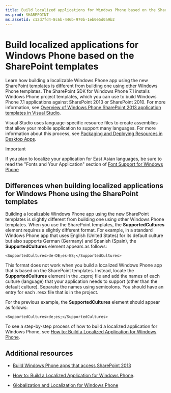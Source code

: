 ```yaml
---
title: Build localized applications for Windows Phone based on the SharePoint templates
ms.prod: SHAREPOINT
ms.assetid: c12d7fd4-8c6b-446b-970b-1eb0e5d0a9b2
---
```



# Build localized applications for Windows Phone based on the SharePoint templates
Learn how building a localizable Windows Phone app using the new SharePoint templates is different from building one using other Windows Phone templates. 
The SharePoint SDK for Windows Phone 7.1 installs Windows Phone project templates, which you can use to build Windows Phone 7.1 applications against SharePoint 2013 or SharePoint 2010. For more information, see  [Overview of Windows Phone SharePoint 2013 application templates in Visual Studio](overview-of-windows-phone-sharepoint-2013-application-templates-in-visual-studio.md). 
  
    
    

Visual Studio uses language-specific resource files to create assemblies that allow your mobile application to support many languages. For more information about this process, see  [Packaging and Deploying Resources in Desktop Apps](http://msdn.microsoft.com/library/b224d7c0-35f8-4e82-a705-dd76795e8d16%28Office.15%29.aspx). 
> [!IMPORTANT]  
> If you plan to localize your application for East Asian languages, be sure to read the "Fonts and Your Application" section of  [Font Support for Windows Phone](http://msdn.microsoft.com/library/b0d855ad-3fd2-4872-9a88-7f5d0a270ff9%28Office.15%29.aspx)
  
    
    


## Differences when building localized applications for Windows Phone using the SharePoint templates

Building a localizable Windows Phone app using the new SharePoint templates is slightly different from building one using other Windows Phone templates. When you use the SharePoint templates, the **SupportedCultures** element requires a slightly different format. For example, in a standard Windows Phone app that uses English (United States) for its default culture but also supports German (Germany) and Spanish (Spain), the **SupportedCultures** element appears as follows:
  
    
    
 `<SupportedCultures>de-DE;es-ES;</SupportedCultures>`
  
    
    
This format does not work when you build a localized Windows Phone app that is based on the SharePoint templates. Instead, locate the **SupportedCultures** element in the .csproj file and add the names of each culture (language) that your application needs to support (other than the default culture). Separate the names using semicolons. You should have an entry for each .resx file that is in the project.
  
    
    
For the previous example, the **SupportedCultures** element should appear as follows:
  
    
    
 `<SupportedCultures>de;es;</SupportedCultures>`
  
    
    
To see a step-by-step process of how to build a localized application for Windows Phone, see  [How to: Build a Localized Application for Windows Phone](http://msdn.microsoft.com/library/9306a6ed-6efb-4f32-b850-d2e508431eeb%28Office.15%29.aspx). 
  
    
    

## Additional resources
<a name="bk_addresources"> </a>


-  [Build Windows Phone apps that access SharePoint 2013](build-windows-phone-apps-that-access-sharepoint-2013.md)
    
  
-  [How to: Build a Localized Application for Windows Phone](http://msdn.microsoft.com/library/9306a6ed-6efb-4f32-b850-d2e508431eeb%28Office.15%29.aspx). 
    
  
-  [Globalization and Localization for Windows Phone](http://msdn.microsoft.com/library/e82118a4-6247-4d75-a16f-749677349be4%28Office.15%29.aspx)
    
  

  
    
    

